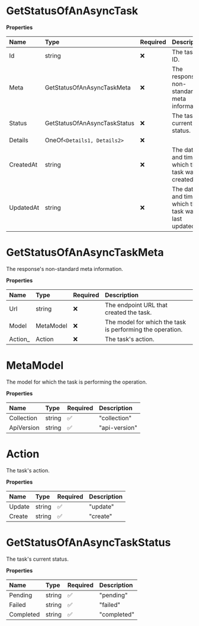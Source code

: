 # GetStatusOfAnAsyncTask

**Properties**

| Name      | Type                         | Required | Description                                           |
| :-------- | :--------------------------- | :------- | :---------------------------------------------------- |
| Id        | string                       | ❌       | The task's ID.                                        |
| Meta      | GetStatusOfAnAsyncTaskMeta   | ❌       | The response's non-standard meta information.         |
| Status    | GetStatusOfAnAsyncTaskStatus | ❌       | The task's current status.                            |
| Details   | OneOf`<Details1, Details2>`  | ❌       |                                                       |
| CreatedAt | string                       | ❌       | The date and time at which the task was created.      |
| UpdatedAt | string                       | ❌       | The date and time at which the task was last updated. |

# GetStatusOfAnAsyncTaskMeta

The response's non-standard meta information.

**Properties**

| Name     | Type      | Required | Description                                               |
| :------- | :-------- | :------- | :-------------------------------------------------------- |
| Url      | string    | ❌       | The endpoint URL that created the task.                   |
| Model    | MetaModel | ❌       | The model for which the task is performing the operation. |
| Action\_ | Action    | ❌       | The task's action.                                        |

# MetaModel

The model for which the task is performing the operation.

**Properties**

| Name       | Type   | Required | Description   |
| :--------- | :----- | :------- | :------------ |
| Collection | string | ✅       | "collection"  |
| ApiVersion | string | ✅       | "api-version" |

# Action

The task's action.

**Properties**

| Name   | Type   | Required | Description |
| :----- | :----- | :------- | :---------- |
| Update | string | ✅       | "update"    |
| Create | string | ✅       | "create"    |

# GetStatusOfAnAsyncTaskStatus

The task's current status.

**Properties**

| Name      | Type   | Required | Description |
| :-------- | :----- | :------- | :---------- |
| Pending   | string | ✅       | "pending"   |
| Failed    | string | ✅       | "failed"    |
| Completed | string | ✅       | "completed" |

<!-- This file was generated by liblab | https://liblab.com/ -->
